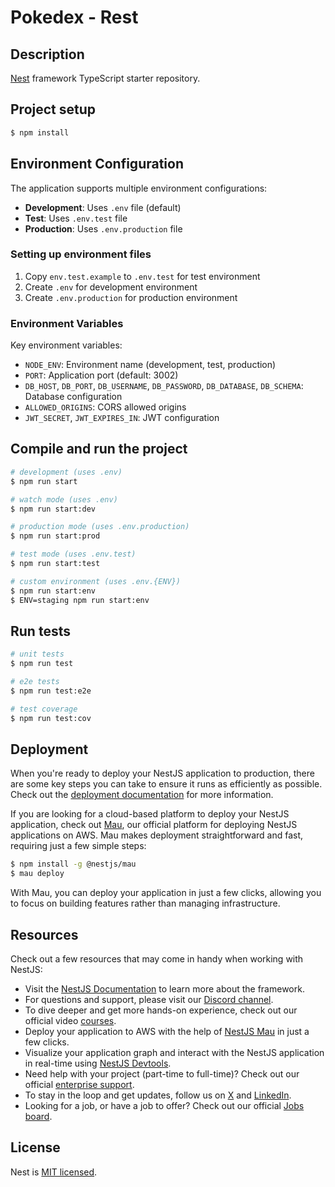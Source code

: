 # Pokedex - Rest

## Description

[Nest](https://github.com/nestjs/nest) framework TypeScript starter repository.

## Project setup

```bash
$ npm install
```

## Environment Configuration

The application supports multiple environment configurations:

- **Development**: Uses `.env` file (default)
- **Test**: Uses `.env.test` file
- **Production**: Uses `.env.production` file

### Setting up environment files

1. Copy `env.test.example` to `.env.test` for test environment
2. Create `.env` for development environment
3. Create `.env.production` for production environment

### Environment Variables

Key environment variables:

- `NODE_ENV`: Environment name (development, test, production)
- `PORT`: Application port (default: 3002)
- `DB_HOST`, `DB_PORT`, `DB_USERNAME`, `DB_PASSWORD`, `DB_DATABASE`, `DB_SCHEMA`: Database configuration
- `ALLOWED_ORIGINS`: CORS allowed origins
- `JWT_SECRET`, `JWT_EXPIRES_IN`: JWT configuration

## Compile and run the project

```bash
# development (uses .env)
$ npm run start

# watch mode (uses .env)
$ npm run start:dev

# production mode (uses .env.production)
$ npm run start:prod

# test mode (uses .env.test)
$ npm run start:test

# custom environment (uses .env.{ENV})
$ npm run start:env
$ ENV=staging npm run start:env
```

## Run tests

```bash
# unit tests
$ npm run test

# e2e tests
$ npm run test:e2e

# test coverage
$ npm run test:cov
```

## Deployment

When you're ready to deploy your NestJS application to production, there are some key steps you can take to ensure it runs as efficiently as possible. Check out the [deployment documentation](https://docs.nestjs.com/deployment) for more information.

If you are looking for a cloud-based platform to deploy your NestJS application, check out [Mau](https://mau.nestjs.com), our official platform for deploying NestJS applications on AWS. Mau makes deployment straightforward and fast, requiring just a few simple steps:

```bash
$ npm install -g @nestjs/mau
$ mau deploy
```

With Mau, you can deploy your application in just a few clicks, allowing you to focus on building features rather than managing infrastructure.

## Resources

Check out a few resources that may come in handy when working with NestJS:

- Visit the [NestJS Documentation](https://docs.nestjs.com) to learn more about the framework.
- For questions and support, please visit our [Discord channel](https://discord.gg/G7Qnnhy).
- To dive deeper and get more hands-on experience, check out our official video [courses](https://courses.nestjs.com/).
- Deploy your application to AWS with the help of [NestJS Mau](https://mau.nestjs.com) in just a few clicks.
- Visualize your application graph and interact with the NestJS application in real-time using [NestJS Devtools](https://devtools.nestjs.com).
- Need help with your project (part-time to full-time)? Check out our official [enterprise support](https://enterprise.nestjs.com).
- To stay in the loop and get updates, follow us on [X](https://x.com/nestframework) and [LinkedIn](https://linkedin.com/company/nestjs).
- Looking for a job, or have a job to offer? Check out our official [Jobs board](https://jobs.nestjs.com).

## License

Nest is [MIT licensed](https://github.com/nestjs/nest/blob/master/LICENSE).
